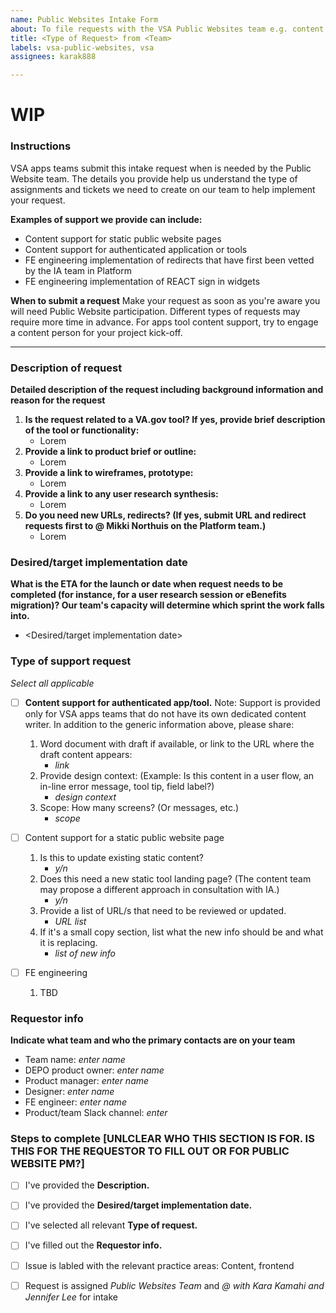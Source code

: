 ```yaml
---
name: Public Websites Intake Form
about: To file requests with the VSA Public Websites team e.g. content support or redirects.
title: <Type of Request> from <Team>
labels: vsa-public-websites, vsa
assignees: karak888

---
```


# WIP

### Instructions
VSA apps teams submit this intake request when is needed by the Public Website team. The details you provide help us understand the type of assignments and tickets we need to create on our team to help implement your request. 

__Examples of support we provide can include:__
- Content support for static public website pages
- Content support for authenticated application or tools
- FE engineering implementation of redirects that have first been vetted by the IA team in Platform
- FE engineering implementation of REACT sign in widgets


__When to submit a request__
Make your request as soon as you're aware you will need Public Website participation. Different types of requests may require more time in advance. For apps tool content support, try to engage a content person for your project kick-off.

---

### Description of request
**Detailed description of the request including background information and reason for the request**

1. **Is the request related to a VA.gov tool? If yes, provide brief description of the tool or functionality:**  
   * Lorem
2. **Provide a link to product brief or outline:** 
   * Lorem
3. **Provide a link to wireframes, prototype:** 
   * Lorem
4. **Provide a link to any user research synthesis:**
   * Lorem
5. **Do you need new URLs, redirects? (If yes, submit URL and redirect requests first to @ Mikki Northuis on the Platform team.)**
   * Lorem


### Desired/target implementation date
**What is the ETA for the launch or date when request needs to be completed (for instance, for a user research session or eBenefits migration)? Our team's capacity will determine which sprint the work falls into.**

* <Desired/target implementation date>

### Type of support request
*Select all applicable* 

- [ ] **Content support for authenticated app/tool.** Note: Support is provided only for VSA apps teams that do not have its own dedicated content writer. In addition to the generic information above, please share:
   1. Word document with draft if available, or link to the URL where the draft content appears:
      * *link* 
   2. Provide design context: (Example: Is this content in a user flow, an in-line error message, tool tip, field label?)
      * *design context*
   3. Scope: How many screens? (Or messages, etc.) 
      * *scope*
      
      
- [ ] Content support for a static public website page
   1. Is this to update existing static content? 
      * *y/n*
   2. Does this need a new static tool landing page? (The content team may propose a different approach in consultation with IA.)
      * *y/n*
   3. Provide a list of URL/s that need to be reviewed or updated. 
      * *URL list*
   4. If it's a small copy section, list what the new info should be and what it is replacing.
      * *list of new info*


- [ ] FE engineering
     1. TBD
      
### Requestor info
**Indicate what team and who the primary contacts are on your team** 

- Team name: *enter name*
- DEPO product owner: *enter name*
- Product manager: *enter name*
- Designer: *enter name*
- FE engineer: *enter name*
- Product/team Slack channel: *enter*


### Steps to complete [UNLCLEAR WHO THIS SECTION IS FOR. IS THIS FOR THE REQUESTOR TO FILL OUT OR FOR PUBLIC WEBSITE PM?]

- [ ] I've provided the __Description.__
- [ ] I've provided the __Desired/target implementation date.__
- [ ] I've selected all relevant __Type of request.__
- [ ] I've filled out the __Requestor info.__
- [ ] Issue is labled with the relevant practice areas: Content, frontend
- [ ] Request is assigned  *Public Websites Team* and *@ with Kara Kamahi and Jennifer Lee* for intake


